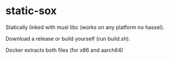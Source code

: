 # static-sox
Statically linked with musl libc (works on any platform no hassel).

Download a release or build yourself (run build.sh). 

Docker extracts both files (for x86 and aarch64)
